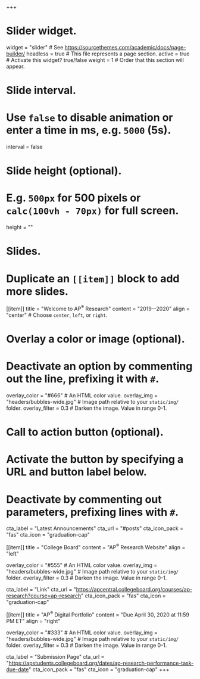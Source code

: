 +++
# Slider widget.
widget = "slider"  # See https://sourcethemes.com/academic/docs/page-builder/
headless = true  # This file represents a page section.
active = true  # Activate this widget? true/false
weight = 1  # Order that this section will appear.

# Slide interval.
# Use `false` to disable animation or enter a time in ms, e.g. `5000` (5s).
interval = false

# Slide height (optional).
# E.g. `500px` for 500 pixels or `calc(100vh - 70px)` for full screen.
height = ""

# Slides.
# Duplicate an `[[item]]` block to add more slides.
[[item]]
  title = "Welcome to AP<sup>&reg;</sup> Research"
  content = "2019--2020"
  align = "center"  # Choose `center`, `left`, or `right`.

  # Overlay a color or image (optional).
  #   Deactivate an option by commenting out the line, prefixing it with `#`.
  overlay_color = "#666"  # An HTML color value.
  overlay_img = "headers/bubbles-wide.jpg"  # Image path relative to your `static/img/` folder.
  overlay_filter = 0.3  # Darken the image. Value in range 0-1.

  # Call to action button (optional).
  #   Activate the button by specifying a URL and button label below.
  #   Deactivate by commenting out parameters, prefixing lines with `#`.
  cta_label = "Latest Announcements"
  cta_url = "#posts"
  cta_icon_pack = "fas"
  cta_icon = "graduation-cap"

[[item]]
  title = "College Board"
  content = "AP<sup>&reg;</sup> Research Website"
  align = "left"

  overlay_color = "#555"  # An HTML color value.
  overlay_img = "headers/bubbles-wide.jpg"  # Image path relative to your `static/img/` folder.
  overlay_filter = 0.3  # Darken the image. Value in range 0-1.

  cta_label = "Link"
  cta_url = "https://apcentral.collegeboard.org/courses/ap-research?course=ap-research"
  cta_icon_pack = "fas"
  cta_icon = "graduation-cap"
  
[[item]]
  title = "AP<sup>&reg;</sup> Digital Portfolio"
  content = "Due April 30, 2020 at 11:59 PM ET"
  align = "right"

  overlay_color = "#333"  # An HTML color value.
  overlay_img = "headers/bubbles-wide.jpg"  # Image path relative to your `static/img/` folder.
  overlay_filter = 0.3  # Darken the image. Value in range 0-1.
  
  cta_label = "Submission Page"
  cta_url = "https://apstudents.collegeboard.org/dates/ap-research-performance-task-due-date"
  cta_icon_pack = "fas"
  cta_icon = "graduation-cap"
+++
